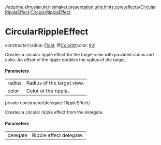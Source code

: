 //[app](../../../index.md)/[me.khruslan.tierlistmaker.presentation.utils.hints.core.effects](../index.md)/[CircularRippleEffect](index.md)/[CircularRippleEffect](-circular-ripple-effect.md)

# CircularRippleEffect

constructor(radius: [Float](https://kotlinlang.org/api/latest/jvm/stdlib/kotlin/-float/index.html), @[ColorInt](https://developer.android.com/reference/kotlin/androidx/annotation/ColorInt.html)color: [Int](https://kotlinlang.org/api/latest/jvm/stdlib/kotlin/-int/index.html))

Creates a circular ripple effect for the target view with provided radius and color. An offset of the ripple doubles the radius of the target.

#### Parameters

| | |
|---|---|
| radius | Radius of the target view. |
| color | Color of the ripple. |

private constructor(delegate: RippleEffect)

Creates a circular ripple effect from the delegate.

#### Parameters

| | |
|---|---|
| delegate | Ripple effect delegate. |
